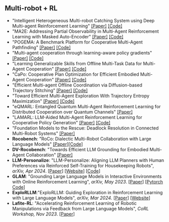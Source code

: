 ## Multi-robot + RL
* "Intelligent Heterogeneous Multi-robot Catching System using Deep Multi-agent Reinforcement Learning" [[Paper]](https://freeformrobotics.org/wp-content/uploads/2023/03/22-1012.pdf) [[Code]]()
* "MA2E: Addressing Partial Observability in Multi-Agent Reinforcement Learning with Masked Auto-Encoder" [[Paper]](https://openreview.net/forum?id=klpdEThT8q) [[Code]](https://github.com/cheesebro329/MA2E)
* "POGEMA: A Benchmark Platform for Cooperative Multi-Agent Pathfinding" [[Paper]](https://openreview.net/forum?id=6VgwE2tCRm) [[Code]](https://github.com/CognitiveAISystems/pogema)
* "Multi-agent cooperation through learning-aware policy gradients" [[Paper]](https://openreview.net/forum?id=GkWA6NjePN) [[Code]](https://github.com/jliu4ai/CaPo)
* "Learning Generalizable Skills from Offline Multi-Task Data for Multi-Agent Cooperation" [[Paper]](https://openreview.net/forum?id=HR1ujVR0ig) [[Code]](https://github.com/mooricAnna/HiSSD)
* "CaPo: Cooperative Plan Optimization for Efficient Embodied Multi-Agent Cooperation" [[Paper]](https://openreview.net/forum?id=KRv9NubipP) [[Code]]()
* "Efficient Multi-agent Offline Coordination via Diffusion-based Trajectory Stitching" [[Paper]](https://openreview.net/forum?id=EpnZEzYDUT) [[Code]]()
* "Toward Efficient Multi-Agent Exploration With Trajectory Entropy Maximization" [[Paper]](https://openreview.net/forum?id=YvKJGYL4j7) [[Code]]()
* "eQMARL: Entangled Quantum Multi-Agent Reinforcement Learning for Distributed Cooperation over Quantum Channels" [[Paper]](https://openreview.net/forum?id=cR5GTis5II)
* "LAMARL: LLM-Aided Multi-Agent Reinforcement Learning for Cooperative Policy Generation" [[Paper]](https://guobin-zhu.github.io/LLM-MARL/) [[Code]](https://github.com/Guobin-Zhu/MARL-LLM/tree/master)
* "Foundation Models to the Rescue: Deadlock Resolution in Connected Multi-Robot Systems" [[Paper]](https://arxiv.org/abs/2404.06413)
* **Rocobench**: "RoCo: Dialectic Multi-Robot Collaboration with Large Language Models" [[Paper]](https://arxiv.org/abs/2307.04738)[[Code]](https://github.com/MandiZhao/robot-collab)
* **DV-Rocobench**: "Towards Efficient LLM Grounding for Embodied Multi-Agent Collaboration" [[Paper]](https://arxiv.org/abs/2405.14314)
* **LLM-Personalize**: "LLM-Personalize: Aligning LLM Planners with Human Preferences via Reinforced Self-Training for Housekeeping Robots", *arXiv, Apr 2024*. [[Paper](https://arxiv.org/abs/2404.14285)] [[Website](https://gdg94.github.io/projectllmpersonalize/)] [[Code](https://github.com/donggehan/codellmpersonalize/)]
* **GLAM**: "Grounding Large Language Models in Interactive Environments with Online Reinforcement Learning", *arXiv, May 2023*. [[Paper](https://arxiv.org/abs/2302.02662)] [[Pytorch Code](https://github.com/flowersteam/Grounding_LLMs_with_online_RL)] 
* **ExploRLLM**:"ExploRLLM: Guiding Exploration in Reinforcement Learning with Large Language Models", *arXiv, Mar 2024*. [[Paper](https://arxiv.org/abs/2403.09583)] [[Website](https://explorllm.github.io/)]
* **Lafite-RL**: "Accelerating Reinforcement Learning of Robotic Manipulations via Feedback from Large Language Models", *CoRL Workshop, Nov 2023*. [[Paper](https://arxiv.org/abs/2311.02379)]
